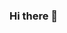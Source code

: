 ### Hi there 👋

<!--
**WildChild56/WildChild56** is a ✨ _special_ ✨ repository because its `README.md` (this file) appears on your GitHub profile.

Here are some ideas to get you started:

- 🔭 I’m currently working on new ideals
- 🌱 I’m currently learning to code from beginning
- 👯 I’m looking to collaborate on training needed
- 🤔 I’m looking for help with starting process
- 💬 Ask me about anything 
- 📫 How to reach me: @WildChild56
- 😄 Pronouns: Our's
- ⚡ Fun fact: Everything happens for a reason.
-->
